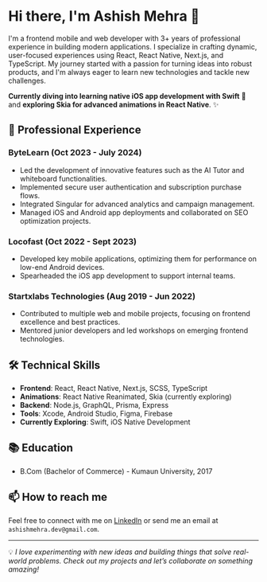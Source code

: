 # Hi there, I'm Ashish Mehra 👋

I'm a frontend mobile and web developer with 3+ years of professional experience in building modern applications. I specialize in crafting dynamic, user-focused experiences using React, React Native, Next.js, and TypeScript. My journey started with a passion for turning ideas into robust products, and I'm always eager to learn new technologies and tackle new challenges.

**Currently diving into learning native iOS app development with Swift** 📱 and **exploring Skia for advanced animations in React Native**. ✨

## 💼 Professional Experience
### ByteLearn (Oct 2023 - July 2024)
- Led the development of innovative features such as the AI Tutor and whiteboard functionalities.
- Implemented secure user authentication and subscription purchase flows.
- Integrated Singular for advanced analytics and campaign management.
- Managed iOS and Android app deployments and collaborated on SEO optimization projects.

### Locofast (Oct 2022 - Sept 2023)
- Developed key mobile applications, optimizing them for performance on low-end Android devices.
- Spearheaded the iOS app development to support internal teams.

### Startxlabs Technologies (Aug 2019 - Jun 2022)
- Contributed to multiple web and mobile projects, focusing on frontend excellence and best practices.
- Mentored junior developers and led workshops on emerging frontend technologies.


## 🛠️ Technical Skills
- **Frontend**: React, React Native, Next.js, SCSS, TypeScript
- **Animations**: React Native Reanimated, Skia (currently exploring)
- **Backend**: Node.js, GraphQL, Prisma, Express
- **Tools**: Xcode, Android Studio, Figma, Firebase
- **Currently Exploring**: Swift, iOS Native Development

## 📚 Education
- B.Com (Bachelor of Commerce) - Kumaun University, 2017

## 📫 How to reach me
Feel free to connect with me on [LinkedIn](https://www.linkedin.com/in/ashishmehra) or send me an email at `ashishmehra.dev@gmail.com`.

---

💡 *I love experimenting with new ideas and building things that solve real-world problems. Check out my projects and let’s collaborate on something amazing!*
